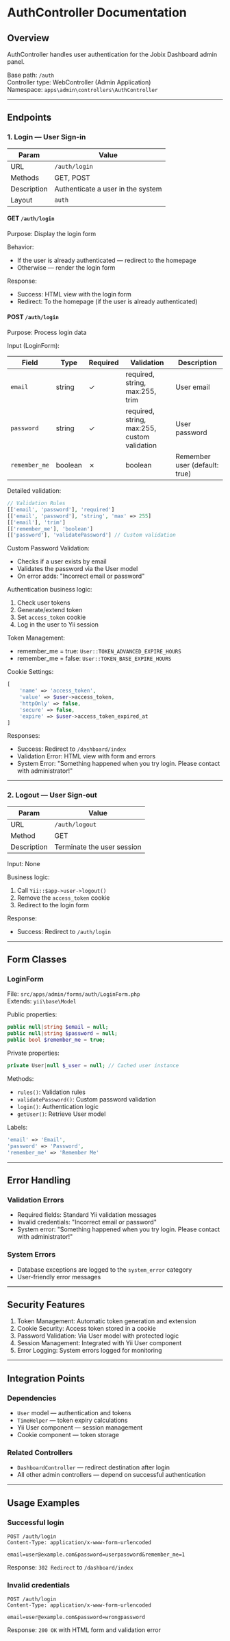 # AuthController Documentation

## Overview

AuthController handles user authentication for the Jobix Dashboard admin panel.

Base path: `/auth`  
Controller type: WebController (Admin Application)  
Namespace: `apps\admin\controllers\AuthController`

---

## Endpoints

### 1. Login — User Sign-in

| Param | Value |
|-------|-------|
| URL | `/auth/login` |
| Methods | GET, POST |
| Description | Authenticate a user in the system |
| Layout | `auth` |

#### GET `/auth/login`
Purpose: Display the login form

Behavior:
- If the user is already authenticated — redirect to the homepage
- Otherwise — render the login form

Response:
- Success: HTML view with the login form
- Redirect: To the homepage (if the user is already authenticated)

#### POST `/auth/login`
Purpose: Process login data

Input (LoginForm):

| Field | Type | Required | Validation | Description |
|-------|------|----------|------------|-------------|
| `email` | string | ✓ | required, string, max:255, trim | User email |
| `password` | string | ✓ | required, string, max:255, custom validation | User password |
| `remember_me` | boolean | ✗ | boolean | Remember user (default: true) |

Detailed validation:

```php
// Validation Rules
[['email', 'password'], 'required']
[['email', 'password'], 'string', 'max' => 255]
[['email'], 'trim']
[['remember_me'], 'boolean']
[['password'], 'validatePassword'] // Custom validation
```

Custom Password Validation:
- Checks if a user exists by email
- Validates the password via the User model
- On error adds: "Incorrect email or password"

Authentication business logic:
1. Check user tokens
2. Generate/extend token
3. Set `access_token` cookie
4. Log in the user to Yii session

Token Management:
- remember_me = true: `User::TOKEN_ADVANCED_EXPIRE_HOURS`
- remember_me = false: `User::TOKEN_BASE_EXPIRE_HOURS`

Cookie Settings:
```php
[
    'name' => 'access_token',
    'value' => $user->access_token,
    'httpOnly' => false,
    'secure' => false,
    'expire' => $user->access_token_expired_at
]
```

Responses:
- Success: Redirect to `/dashboard/index`
- Validation Error: HTML view with form and errors
- System Error: "Something happened when you try login. Please contact with administrator!"

---

### 2. Logout — User Sign-out

| Param | Value |
|-------|-------|
| URL | `/auth/logout` |
| Method | GET |
| Description | Terminate the user session |

Input: None

Business logic:
1. Call `Yii::$app->user->logout()`
2. Remove the `access_token` cookie
3. Redirect to the login form

Response:
- Success: Redirect to `/auth/login`

---

## Form Classes

### LoginForm

File: `src/apps/admin/forms/auth/LoginForm.php`  
Extends: `yii\base\Model`

Public properties:
```php
public null|string $email = null;
public null|string $password = null;
public bool $remember_me = true;
```

Private properties:
```php
private User|null $_user = null; // Cached user instance
```

Methods:
- `rules()`: Validation rules
- `validatePassword()`: Custom password validation
- `login()`: Authentication logic
- `getUser()`: Retrieve User model

Labels:
```php
'email' => 'Email',
'password' => 'Password',
'remember_me' => 'Remember Me'
```

---

## Error Handling

### Validation Errors
- Required fields: Standard Yii validation messages
- Invalid credentials: "Incorrect email or password"
- System error: "Something happened when you try login. Please contact with administrator!"

### System Errors
- Database exceptions are logged to the `system_error` category
- User-friendly error messages

---

## Security Features

1. Token Management: Automatic token generation and extension
2. Cookie Security: Access token stored in a cookie
3. Password Validation: Via User model with protected logic
4. Session Management: Integrated with Yii User component
5. Error Logging: System errors logged for monitoring

---

## Integration Points

### Dependencies
- `User` model — authentication and tokens
- `TimeHelper` — token expiry calculations
- Yii User component — session management
- Cookie component — token storage

### Related Controllers
- `DashboardController` — redirect destination after login
- All other admin controllers — depend on successful authentication

---

## Usage Examples

### Successful login
```http
POST /auth/login
Content-Type: application/x-www-form-urlencoded

email=user@example.com&password=userpassword&remember_me=1
```

Response: `302 Redirect` to `/dashboard/index`

### Invalid credentials
```http
POST /auth/login
Content-Type: application/x-www-form-urlencoded

email=user@example.com&password=wrongpassword
```

Response: `200 OK` with HTML form and validation error

